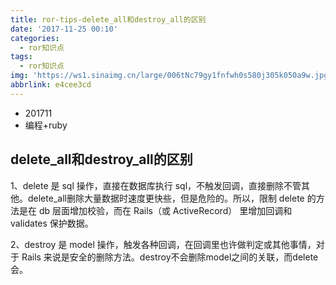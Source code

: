```yaml
---
title: ror-tips-delete_all和destroy_all的区别
date: '2017-11-25 00:10'
categories:
  - ror知识点
tags:
  - ror知识点
img: 'https://ws1.sinaimg.cn/large/006tNc79gy1fnfwh0s580j305k050a9w.jpg'
abbrlink: e4cee3cd
---
```


* 201711
* 编程+ruby



## delete_all和destroy_all的区别

1、delete 是 sql 操作，直接在数据库执行 sql，不触发回调，直接删除不管其他。delete_all删除大量数据时速度更快些，但是危险的。所以，限制 delete 的方法是在 db 层面增加校验，而在 Rails（或 ActiveRecord） 里增加回调和 validates 保护数据。

2、destroy 是 model 操作，触发各种回调，在回调里也许做判定或其他事情，对于 Rails 来说是安全的删除方法。destroy不会删除model之间的关联，而delete会。